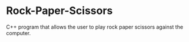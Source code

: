 # Rock-Paper-Scissors
C++ program that allows the user to play rock paper scissors against the computer.
